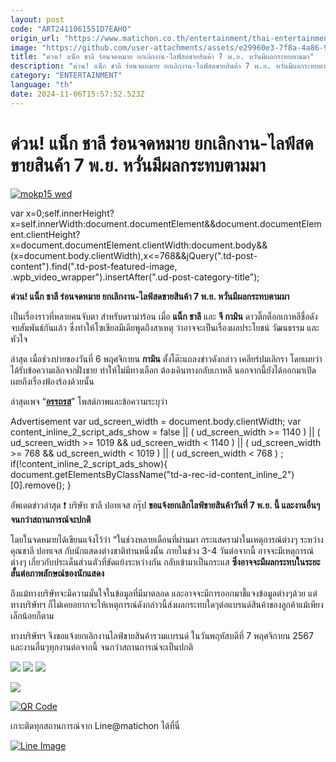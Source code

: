 ```yaml
---
layout: post
code: "ART2411061551D7EAHO"
origin_url: "https://www.matichon.co.th/entertainment/thai-entertainment/news_4886078"
image: "https://github.com/user-attachments/assets/e29960e3-7f8a-4a86-9bc6-ee621f0ecf75"
title: "ด่วน! แน็ก ชาลี ร่อนจดหมาย ยกเลิกงาน-ไลฟ์สดขายสินค้า 7 พ.ย. หวั่นมีผลกระทบตามมา"
description: "ด่วน! แน็ก ชาลี ร่อนจดหมาย ยกเลิกงาน-ไลฟ์สดขายสินค้า 7 พ.ย. หวั่นมีผลกระทบตามมา กามิน ดราม่า"
category: "ENTERTAINMENT"
language: "th"
date: 2024-11-06T15:57:52.523Z
---
```


# ด่วน! แน็ก ชาลี ร่อนจดหมาย ยกเลิกงาน-ไลฟ์สดขายสินค้า 7 พ.ย. หวั่นมีผลกระทบตามมา

[![](https://www.matichon.co.th/wp-content/uploads/2024/11/mokp15-wed.jpg "mokp15 wed")](https://www.matichon.co.th/wp-content/uploads/2024/11/mokp15-wed.jpg)

var x=0;self.innerHeight?x=self.innerWidth:document.documentElement&&document.documentElement.clientHeight?x=document.documentElement.clientWidth:document.body&&(x=document.body.clientWidth),x<=768&&jQuery(".td-post-content").find(".td-post-featured-image, .wpb\_video\_wrapper").insertAfter(".ud-post-category-title");

**ด่วน! แน็ก ชาลี ร่อนจดหมาย ยกเลิกงาน-ไลฟ์สดขายสินค้า 7 พ.ย. หวั่นมีผลกระทบตามมา**

เป็นเรื่องราวที่หลายคนจับตา สำหรับดราม่าร้อน เมื่อ **แน็ก ชาลี** และ **จี กามิน** ดาวติ๊กต็อกเกาหลีชื่อดัง จบสัมพันธ์กันแล้ว ซึ่งทำให้โซเชียลมีเดียพูดถึงสาเหตุ ว่าอาจจะเป็นเรื่องผลประโยชน์ วัฒนธรรม และหัวใจ

ล่าสุด เมื่อช่วงบ่ายของวันที่ 6 พฤศจิกายน **กามิน** ตั้งโต๊ะแถลงข่าวดังกล่าว เคลียร์ปมเลิกรา โดยเผยว่า ได้รับข้อความเลิกจากฝั่งชาย ทำให้ไม่มีทางเลือก ต้องเดินทางกลับเกาหลี นอกจากนี้ยังได้ออกมาเปิดเผยถึงเรื่องฟ้องร้องด้วยนั้น

ล่าสุดเพจ “[**อรรถรส**](https://www.facebook.com/auttaross?__cft__[0]=AZW0Z4vOWFQr_7-az78mwyIy_MMTy40T97kxs7TVbzFOezgDNwhL0dAaYaMTDaQpcKUXYMyyPPaSFRI_ytjAKiz75VnbRr_0Ksw9D0rtIEHrC_jwmZg6tlmWhhl9YTUEtqaiIB3AcnFIsTnWsOA1RpTHiIxgX7vjNkqrRx4DEqx_eQ&__tn__=-UC%2CP-R)” โพสต์ภาพและข้อความระบุว่า

Advertisement var ud\_screen\_width = document.body.clientWidth; var content\_inline\_2\_script\_ads\_show = false || ( ud\_screen\_width >= 1140 ) || ( ud\_screen\_width >= 1019 && ud\_screen\_width < 1140 ) || ( ud\_screen\_width >= 768 && ud\_screen\_width < 1019 ) || ( ud\_screen\_width < 768 ) ; if(!content\_inline\_2\_script\_ads\_show){ document.getElementsByClassName("td-a-rec-id-content\_inline\_2")\[0\].remove(); }

อัพเดตข่าวล่าสุด ❗ บริษัท ชาลี ปอทเจส กรุ๊ป **ขอแจ้งยกเลิกไลฟ์ขายสินค้าวันที่ 7 พ.ย. นี้ และงานอื่นๆ จนกว่าสถานการณ์จะปกติ**

โดยในจดหมายได้เขียนแจ้งไว้ว่า “ในช่วงหลายเดือนที่ผ่านมา กระแสดราม่าในเหตุการณ์ต่างๆ ระหว่างคุณชาลี ปอทเจส กับนักแสดงต่างชาติท่านหนึ่งนั้น ภายในช่วง 3-4 วันต่อจากนี้ อาจจะมีเหตุการณ์ต่างๆ เกี่ยวกับประเด็นส่วนตัวที่ขัดแย้งระหว่างกัน กลับเข้ามาเป็นกระแส **ซึ่งอาจจะมีผลกระทบในระยะสั้นต่อภาพลักษณ์ของนักแสดง**

ถึงแม้ทางบริษัทจะมีความมั่นใจในข้อมูลที่มีมาตลอด และอาจจะมีการออกมาชี้แจงข้อมูลต่างๆด้วย แต่ทางบริษัทฯ ก็ไม่เคยอยากจะให้เหตุการณ์ดังกล่าวนี้ส่งผลกระทบใดๆต่อแบรนด์สินค้าของลูกค้าแม้เพียงเล็กน้อยก็ตาม

ทางบริษัทฯ จึงขอแจ้งยกเลิกงานไลฟ์ขายสินค้ารวมแบรนด์ ในวันพฤหัสบดีที่ 7 พฤศจิกายน 2567 และงานอื่นๆทุกงานต่อจากนี้ จนกว่าสถานการณ์จะเป็นปกติ

![](https://www.matichon.co.th/wp-content/uploads/2024/11/465890217_1121425899354019_1076145493509906814_n.jpg) ![](https://www.matichon.co.th/wp-content/uploads/2024/11/แน็ก-1-819x1024-1.jpg) ![](https://www.matichon.co.th/wp-content/uploads/2024/11/แน็ก-2-819x1024-1.jpg)

![](https://www.matichon.co.th/wp-content/uploads/2024/11/Snapinsta.app_462539935_559768013157181_7161546175497505800_n_1080.jpg)

[![QR Code](https://www.matichon.co.th/wp-content/uploads/2023/07/wob1371z.jpg)](https://lin.ee/ht0nDxX)

เกาะติดทุกสถานการณ์จาก Line@matichon ได้ที่นี่

[![Line Image](https://www.matichon.co.th/wp-content/uploads/2023/07/th.png)](https://lin.ee/ht0nDxX)